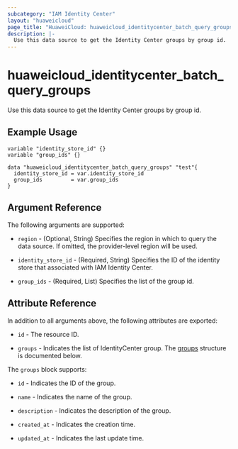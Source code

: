 ```yaml
---
subcategory: "IAM Identity Center"
layout: "huaweicloud"
page_title: "HuaweiCloud: huaweicloud_identitycenter_batch_query_groups"
description: |-
  Use this data source to get the Identity Center groups by group id.
---
```


# huaweicloud_identitycenter_batch_query_groups

Use this data source to get the Identity Center groups by group id.

## Example Usage

```hcl
variable "identity_store_id" {}
variable "group_ids" {}

data "huaweicloud_identitycenter_batch_query_groups" "test"{
  identity_store_id = var.identity_store_id
  group_ids         = var.group_ids
}
```

## Argument Reference

The following arguments are supported:

* `region` - (Optional, String) Specifies the region in which to query the data source.
  If omitted, the provider-level region will be used.

* `identity_store_id` - (Required, String) Specifies the ID of the identity store that associated with IAM Identity
  Center.

* `group_ids` - (Required, List) Specifies the list of the group id.

## Attribute Reference

In addition to all arguments above, the following attributes are exported:

* `id` - The resource ID.

* `groups` - Indicates the list of IdentityCenter group.
  The [groups](#IdentityCenterGroups_Group) structure is documented below.

<a name="IdentityCenterGroups_Group"></a>
The `groups` block supports:

* `id` - Indicates the ID of the group.

* `name` - Indicates the name of the group.

* `description` - Indicates the description of the group.

* `created_at` - Indicates the creation time.

* `updated_at` - Indicates the last update time.
